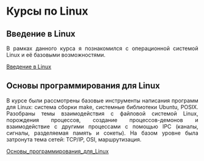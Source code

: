 # Курсы по Linux

## Введение в Linux

<p align="justify">В рамках данного курса я познакомился с операционной системой Linux и её базовыми возможностями.</p>

[Введение в Linux](Введение_в_Linux/README.md)

## Основы программирования для Linux

<p align="justify">В курсе были рассмотрены базовые инструменты написания программ для Linux: система сборки make, системные библиотеки Ubuntu, POSIX. Разобраны темы взаимодействия с файловой системой Linux, порождения процессов, создание процессов-демонов и взаимодействие с другими процессами с помощью IPC (каналы, сигналы, разделяемая память и сокеты). На базом уровне была затронута тема сетей: TCP/IP, OSI, маршрутизация.</p>

[Основы_программирования_для_Linux](Основы_программирования_для_Linux/README.md)

